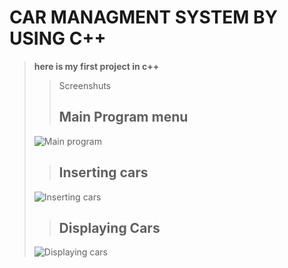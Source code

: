 # CAR MANAGMENT SYSTEM BY USING C++
>**here is my first project in c++**
>>Screenshuts
>>## Main Program menu
>![Main program](https://github.com/eziraa/Car-Sale-Managment-System/blob/main/Image/main%20program.png)
>>## Inserting cars
>![Inserting cars](https://github.com/eziraa/Car-Sale-Managment-System/blob/main/Image/inserting.png)
>>## Displaying Cars
>![Displaying cars](https://github.com/eziraa/Car-Sale-Managment-System/blob/main/Image/displaying.png)


